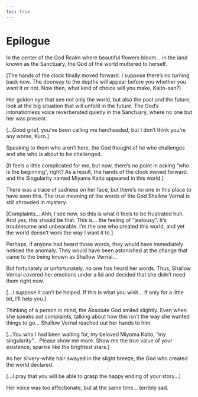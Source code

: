 ```yaml
---
toc: true
---
```


# Epilogue

In the center of the God Realm where beautiful flowers bloom... in the land
known as the Sanctuary, the God of the world muttered to herself.

[The hands of the clock finally moved forward. I suppose there’s no turning back
now. The doorway to the depths will appear before you whether you want it or
not. Now then, what kind of choice will you make, Kaito-san?]

Her golden eye that see not only the world, but also the past and the future,
look at the big situation that will unfold in the future. The God’s
intonationless voice reverberated quietly in the Sanctuary, where no one but her
was present.

[...Good grief, you’ve been calling me hardheaded, but I don’t think you’re any
worse, Kuro.]

Speaking to them who aren’t here, the God thought of he who challenges and she
who is about to be challenged.

[It feels a little complicated for me, but now, there’s no point in asking “who
is the beginning”, right? As a result, the hands of the clock moved forward, and
the Singularity named Miyama Kaito appeared in this world.]

There was a trace of sadness on her face, but there’s no one in this place to
have seen this. The true meaning of the words of the God Shallow Vernal is still
shrouded in mystery.

[Complaints... Ahh, I see now, so this is what it feels to be frustrated huh.
And yes, this should be that. This is... the feeling of “jealousy”. It’s
troublesome and unbearable. I’m the one who created this world, and yet the
world doesn’t work the way I want it to.]

Perhaps, if anyone had heard those words, they would have immediately noticed
the anomaly. They would have been astonished at the change that came to the
being known as Shallow Vernal...

But fortunately or unfortunately, no one has heard her words. Thus, Shallow
Vernal covered her emotions under a lid and decided that she didn’t need them
right now.

[...I suppose it can’t be helped. If this is what you wish... If only for a
little bit, I’ll help you.]

Thinking of a person in mind, the Absolute God smiled slightly. Even when she
speaks out complaints, talking about how this isn’t the way she wanted things to
go... Shallow Vernal reached out her hands to him.

[...You who I had been waiting for, my beloved Miyama Kaito, “my singularity”...
Please show me more. Show me the true value of your existence, sparkle like the
brightest stars.]

As her silvery-white hair swayed in the slight breeze, the God who created the
world declared.

[...I pray that you will be able to grasp the happy ending of your story...]

Her voice was too affectionate, but at the same time... terribly sad.
